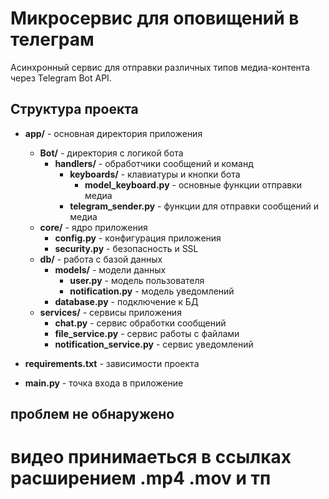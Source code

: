 # Микросервис для оповищений в телеграм

Асинхронный сервис для отправки различных типов медиа-контента через Telegram Bot API.

## Структура проекта

- **app/** - основная директория приложения
  - **Bot/** - директория с логикой бота
    - **handlers/** - обработчики сообщений и команд
      - **keyboards/** - клавиатуры и кнопки бота
        - **model_keyboard.py** - основные функции отправки медиа
      - **telegram_sender.py** - функции для отправки сообщений и медиа
  - **core/** - ядро приложения
    - **config.py** - конфигурация приложения
    - **security.py** - безопасность и SSL
  - **db/** - работа с базой данных
    - **models/** - модели данных
      - **user.py** - модель пользователя
      - **notification.py** - модель уведомлений
    - **database.py** - подключение к БД
  - **services/** - сервисы приложения
    - **chat.py** - сервис обработки сообщений
    - **file_service.py** - сервис работы с файлами
    - **notification_service.py** - сервис уведомлений

- **requirements.txt** - зависимости проекта
- **main.py** - точка входа в приложение

## проблем не обнаружено

# видео принимаеться в ссылках расширением .mp4 .mov и тп